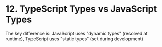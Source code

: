 # 12. TypeScript Types vs JavaScript Types

The key difference is: JavaScript uses "dynamic types" (resolved at runtime),
TypeScript uses "static types" (set during development)
